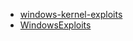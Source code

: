 - [windows-kernel-exploits](https://github.com/SecWiki/windows-kernel-exploits/tree/master)
- [WindowsExploits](https://github.com/abatchy17/WindowsExploits)
